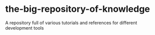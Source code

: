# the-big-repository-of-knowledge
A repository full of various tutorials and references for different development tools

